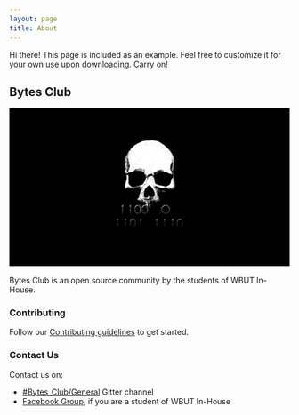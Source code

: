```yaml
---
layout: page
title: About
---
```


<p class="message">
  Hi there! This page is included as an example. Feel free to customize it for your own use upon downloading. Carry on!
</p>

## Bytes Club

![logo](/images/Club_logo.png)

Bytes Club is an open source community by the students of WBUT In-House.

### Contributing

Follow our [Contributing guidelines]() to get started.

### Contact Us

Contact us on: 

* [#Bytes_Club/General](https://gitter.im/Bytes_Club/General) Gitter channel
* [Facebook Group](https://www.facebook.com/groups/718359538212066/), if you are a student of WBUT In-House
